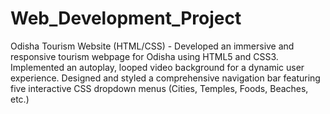 # Web_Development_Project
 Odisha Tourism Website (HTML/CSS) - Developed an immersive and responsive tourism webpage for Odisha using HTML5 and CSS3. Implemented an autoplay, looped video background for a dynamic user experience.  Designed and styled a comprehensive navigation bar featuring five interactive CSS dropdown menus (Cities,  Temples, Foods, Beaches, etc.)
